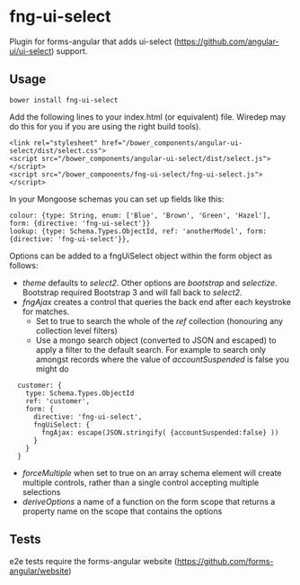 # fng-ui-select

Plugin for forms-angular that adds ui-select (https://github.com/angular-ui/ui-select) support.

## Usage

    bower install fng-ui-select

Add the following lines to your index.html (or equivalent) file.  Wiredep may do this for you if you are using the right
build tools).

    <link rel="stylesheet" href="/bower_components/angular-ui-select/dist/select.css">
    <script src="/bower_components/angular-ui-select/dist/select.js"></script>
    <script src="/bower_components/fng-ui-select/fng-ui-select.js"></script>

In your Mongoose schemas you can set up fields like this:

    colour: {type: String, enum: ['Blue', 'Brown', 'Green', 'Hazel'], form: {directive: 'fng-ui-select'}}
    lookup: {type: Schema.Types.ObjectId, ref: 'anotherModel', form: {directive: 'fng-ui-select'}},

Options can be added to a fngUiSelect object within the form object as follows:

* _theme_ defaults to _select2_.  Other options are _bootstrap_ and _selectize_.  Bootstrap required Bootstrap 3 and will fall
back to _select2_.
* _fngAjax_  creates a control that queries the back end after each keystroke for matches.
    * Set to true to search the whole of the _ref_ collection (honouring any collection level filters)
    * Use a mongo search object (converted to JSON and escaped) to apply a filter to the default search.  For example to search 
only amongst records where the value of *accountSuspended* is false you might do

```
  customer: {
    type: Schema.Types.ObjectId
    ref: 'customer', 
    form: {
      directive: 'fng-ui-select',
      fngUiSelect: {
        fngAjax: escape(JSON.stringify( {accountSuspended:false} ))
      } 
    }
  }
```

* _forceMultiple_ when set to true on an array schema element will create multiple controls, rather than a single control
accepting multiple selections
* _deriveOptions_ a name of a function on the form scope that returns a property name on the scope that contains the options 

## Tests

e2e tests require the forms-angular website (https://github.com/forms-angular/website)

